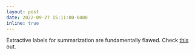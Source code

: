 ```yaml
---
layout: post
date: 2022-09-27 15:11:00-0400
inline: true
---
```

Extractive labels for summarization are fundamentally flawed. Check [this](https://arxiv.org/pdf/2209.12714.pdf) out. 
